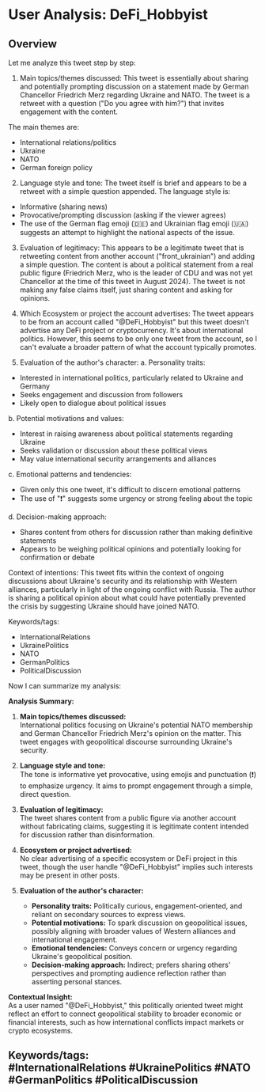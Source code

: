 # User Analysis: DeFi_Hobbyist

## Overview

<think>
Let me analyze this tweet step by step:

1. Main topics/themes discussed:
This tweet is essentially about sharing and potentially prompting discussion on a statement made by German Chancellor Friedrich Merz regarding Ukraine and NATO. The tweet is a retweet with a question ("Do you agree with him?") that invites engagement with the content.

The main themes are:
- International relations/politics
- Ukraine
- NATO
- German foreign policy

2. Language style and tone:
The tweet itself is brief and appears to be a retweet with a simple question appended. The language style is:
- Informative (sharing news)
- Provocative/prompting discussion (asking if the viewer agrees)
- The use of the German flag emoji (🇩🇪) and Ukrainian flag emoji (🇺🇦) suggests an attempt to highlight the national aspects of the issue.

3. Evaluation of legitimacy:
This appears to be a legitimate tweet that is retweeting content from another account ("front_ukrainian") and adding a simple question. The content is about a political statement from a real public figure (Friedrich Merz, who is the leader of CDU and was not yet Chancellor at the time of this tweet in August 2024). The tweet is not making any false claims itself, just sharing content and asking for opinions.

4. Which Ecosystem or project the account advertises:
The tweet appears to be from an account called "@DeFi_Hobbyist" but this tweet doesn't advertise any DeFi project or cryptocurrency. It's about international politics. However, this seems to be only one tweet from the account, so I can't evaluate a broader pattern of what the account typically promotes.

5. Evaluation of the author's character:
a. Personality traits:
- Interested in international politics, particularly related to Ukraine and Germany
- Seeks engagement and discussion from followers
- Likely open to dialogue about political issues

b. Potential motivations and values:
- Interest in raising awareness about political statements regarding Ukraine
- Seeks validation or discussion about these political views
- May value international security arrangements and alliances

c. Emotional patterns and tendencies:
- Given only this one tweet, it's difficult to discern emotional patterns
- The use of "❗️" suggests some urgency or strong feeling about the topic

d. Decision-making approach:
- Shares content from others for discussion rather than making definitive statements
- Appears to be weighing political opinions and potentially looking for confirmation or debate

Context of intentions:
This tweet fits within the context of ongoing discussions about Ukraine's security and its relationship with Western alliances, particularly in light of the ongoing conflict with Russia. The author is sharing a political opinion about what could have potentially prevented the crisis by suggesting Ukraine should have joined NATO.

Keywords/tags:
- InternationalRelations
- UkrainePolitics
- NATO
- GermanPolitics
- PoliticalDiscussion

Now I can summarize my analysis:
</think>

**Analysis Summary:**

1. **Main topics/themes discussed:**  
   International politics focusing on Ukraine's potential NATO membership and German Chancellor Friedrich Merz's opinion on the matter. This tweet engages with geopolitical discourse surrounding Ukraine's security.

2. **Language style and tone:**  
   The tone is informative yet provocative, using emojis and punctuation (❗️) to emphasize urgency. It aims to prompt engagement through a simple, direct question.

3. **Evaluation of legitimacy:**  
   The tweet shares content from a public figure via another account without fabricating claims, suggesting it is legitimate content intended for discussion rather than disinformation.

4. **Ecosystem or project advertised:**  
   No clear advertising of a specific ecosystem or DeFi project in this tweet, though the user handle "@DeFi_Hobbyist" implies such interests may be present in other posts.

5. **Evaluation of the author's character:**  
   - **Personality traits:** Politically curious, engagement-oriented, and reliant on secondary sources to express views.
   - **Potential motivations:** To spark discussion on geopolitical issues, possibly aligning with broader values of Western alliances and international engagement.
   - **Emotional tendencies:** Conveys concern or urgency regarding Ukraine's geopolitical position.
   - **Decision-making approach:** Indirect; prefers sharing others' perspectives and prompting audience reflection rather than asserting personal stances.

**Contextual Insight:**  
As a user named "@DeFi_Hobbyist," this politically oriented tweet might reflect an effort to connect geopolitical stability to broader economic or financial interests, such as how international conflicts impact markets or crypto ecosystems.

**Keywords/tags:**  
#InternationalRelations #UkrainePolitics #NATO #GermanPolitics #PoliticalDiscussion
---
